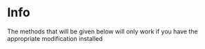 # Info

The methods that will be given below will only work if you have the appropriate modification installed


